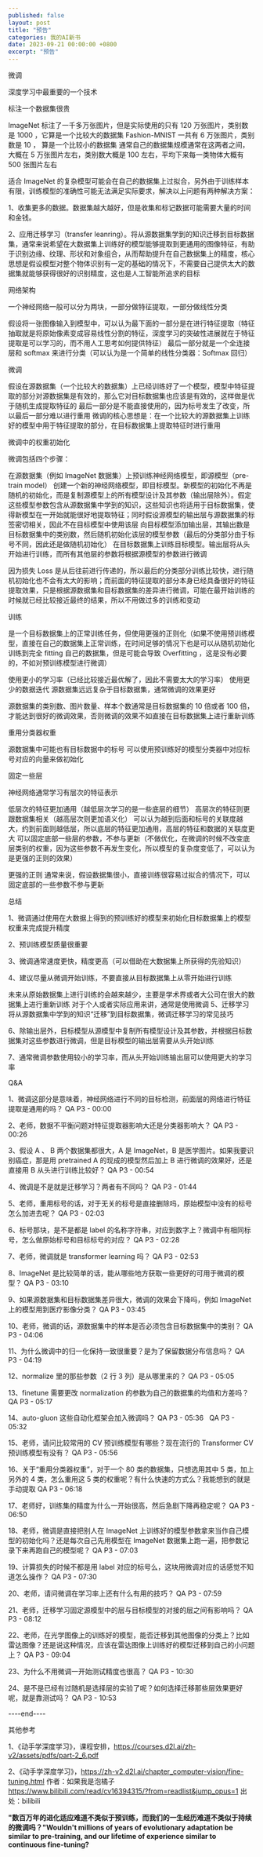 ```yaml
---
published: false
layout: post
title: "预告"
categories: 我的AI新书
date: 2023-09-21 00:00:00 +0800
excerpt: "预告"
---
```



微调



深度学习中最重要的一个技术




标注一个数据集很贵



ImageNet 标注了一千多万张图片，但是实际使用的只有 120 万张图片，类别数是 1000 ，它算是一个比较大的数据集
Fashion-MNIST 一共有 6 万张图片，类别数是 10 ， 算是一个比较小的数据集
通常自己的数据集规模通常在这两者之间，大概在 5 万张图片左右，类别数大概是 100 左右，平均下来每一类物体大概有 500 张图片左右


适合 ImageNet 的复杂模型可能会在自己的数据集上过拟合，另外由于训练样本有限，训练模型的准确性可能无法满足实际要求，解决以上问题有两种解决方案：

1、收集更多的数据。数据集越大越好，但是收集和标记数据可能需要大量的时间和金钱。

2、应用迁移学习（transfer leanring）。将从源数据集学到的知识迁移到目标数据集，通常来说希望在大数据集上训练好的模型能够提取到更通用的图像特征，有助于识别边缘、纹理、形状和对象组合，从而帮助提升在自己数据集上的精度，核心思想是假设模型对整个物体识别有一定的基础的情况下，不需要自己提供太大的数据集就能够获得很好的识别精度，这也是人工智能所追求的目标









网络架构



一个神经网络一般可以分为两块，一部分做特征提取，一部分做线性分类

假设将一张图像输入到模型中，可以认为最下面的一部分是在进行特征提取（特征抽取就是将原始像素变成容易线性分割的特征，深度学习的突破性进展就在于特征提取是可以学习的，而不用人工思考如何提供特征）
最后一部分就是一个全连接层和 softmax 来进行分类（可以认为是一个简单的线性分类器：Softmax 回归）









微调




假设在源数据集（一个比较大的数据集）上已经训练好了一个模型，模型中特征提取的部分对源数据集是有效的，那么它对目标数据集也应该是有效的，这样做是优于随机生成提取特征的
最后一部分是不能直接使用的，因为标号发生了改变，所以最后一部分难以进行重用
微调的核心思想是：在一个比较大的源数据集上训练好的模型中用于特征提取的部分，在目标数据集上提取特征时进行重用








微调中的权重初始化






微调包括四个步骤：

在源数据集（例如 ImageNet 数据集）上预训练神经网络模型，即源模型（pre-train model）
创建一个新的神经网络模型，即目标模型。新模型的初始化不再是随机的初始化，而是复制源模型上的所有模型设计及其参数（输出层除外）。假定这些模型参数包含从源数据集中学到的知识，这些知识也将适用于目标数据集，使得新模型在一开始就能很好地提取特征；同时假设源模型的输出层与源数据集的标签密切相关，因此不在目标模型中使用该层
向目标模型添加输出层，其输出数是目标数据集中的类别数，然后随机初始化该层的模型参数（最后的分类部分由于标号不同，因此还是做随机初始化）
在目标数据集上训练目标模型。输出层将从头开始进行训练，而所有其他层的参数将根据源模型的参数进行微调


因为损失 Loss 是从后往前进行传递的，所以最后的分类部分训练比较快，进行随机初始化也不会有太大的影响；而前面的特征提取的部分本身已经具备很好的特征提取效果，只是根据源数据集和目标数据集的差异进行微调，可能在最开始训练的时候就已经比较接近最终的结果，所以不用做过多的训练和变动








训练



是一个目标数据集上的正常训练任务，但使用更强的正则化（如果不使用预训练模型，直接在自己的数据集上正常训练，在时间足够的情况下也是可以从随机初始化训练到完全 fitting 自己的数据集，但是可能会导致 Overfitting ，这是没有必要的，不如对预训练模型进行微调）

使用更小的学习率（已经比较接近最优解了，因此不需要太大的学习率）
使用更少的数据迭代
源数据集远远复杂于目标数据集，通常微调的效果更好

源数据集的类别数、图片数量、样本个数通常是目标数据集的 10 倍或者 100 倍，才能达到很好的微调效果，否则微调的效果不如直接在目标数据集上进行重新训练








重用分类器权重



源数据集中可能也有目标数据中的标号
可以使用预训练好的模型分类器中对应标号对应的向量来做初始化








固定一些层




神经网络通常学习有层次的特征表示

低层次的特征更加通用（越低层次学习的是一些底层的细节）
高层次的特征则更跟数据集相关（越高层次则更加语义化）
可以认为越到后面和标号的关联度越大，约到前面则越低层，所以底层的特征更加通用，高层的特征和数据的关联度更大
可以固定底部一些层的参数，不参与更新（不做优化，在微调的时候不改变底层类别的权重，因为这些参数不再发生变化，所以模型的复杂度变低了，可以认为是更强的正则的效果）

更强的正则
通常来说，假设数据集很小，直接训练很容易过拟合的情况下，可以固定底部的一些参数不参与更新









总结



1、微调通过使用在大数据上得到的预训练好的模型来初始化目标数据集上的模型权重来完成提升精度

2、预训练模型质量很重要

3、微调通常速度更快，精度更高（可以借助在大数据集上所获得的先验知识）

4、建议尽量从微调开始训练，不要直接从目标数据集上从零开始进行训练

未来从原始数据集上进行训练的会越来越少，主要是学术界或者大公司在很大的数据集上进行重新训练
对于个人或者实际应用来讲，通常是使用微调
5、迁移学习将从源数据集中学到的知识“迁移”到目标数据集，微调迁移学习的常见技巧

6、除输出层外，目标模型从源模型中复制所有模型设计及其参数，并根据目标数据集对这些参数进行微调，但是目标模型的输出层需要从头开始训练

7、通常微调参数使用较小的学习率，而从头开始训练输出层可以使用更大的学习率









Q&A



1、微调这部分是意味着，神经网络进行不同的目标检测，前面层的网络进行特征提取是通用的吗？﻿
QA P3 - 00:00
﻿


2、老师，数据不平衡问题对特征提取器影响大还是分类器影响大？﻿
QA P3 - 00:26
﻿


3、假设 A 、 B 两个数据集都很大，A 是 ImageNet，B 是医学图片。如果我要识别癌症，那是用 pretrained A 的现成的模型然后加上 B 进行微调的效果好，还是直接用 B 从头进行训练比较好？﻿
QA P3 - 00:54
﻿


4、微调是不是就是迁移学习？两者有不同吗？﻿
QA P3 - 01:44
﻿


5、老师，重用标号的话，对于无关的标号是直接删除吗，原始模型中没有的标号怎么加进去呢？﻿
QA P3 - 02:03
﻿


6、标号那块，是不是都是 label 的名称字符串，对应到数字上？微调中有相同标号，怎么做原始标号和目标标号的对应？﻿
QA P3 - 02:28
﻿


7、老师，微调就是 transformer learning 吗？﻿
QA P3 - 02:53
﻿


8、ImageNet 是比较简单的话，能从哪些地方获取一些更好的可用于微调的模型？﻿
QA P3 - 03:10
﻿


9、如果源数据集和目标数据集差异很大，微调的效果会下降吗，例如 ImageNet 上的模型用到医疗影像分类？﻿
QA P3 - 03:45
﻿


10、老师，微调的话，源数据集中的样本是否必须包含目标数据集中的类别？﻿
QA P3 - 04:06
﻿


11、为什么微调中的归一化保持一致很重要？是为了保留数据分布信息吗？﻿
QA P3 - 04:19
﻿


12、normalize 里的那些参数（2 行 3 列）是从哪里来的？﻿
QA P3 - 05:05
﻿


13、finetune 需要更改 normalization 的参数为自己的数据集的均值和方差吗？﻿
QA P3 - 05:17
﻿


14、auto-gluon 这些自动化框架会加入微调吗？﻿
QA P3 - 05:36
﻿
﻿
QA P3 - 05:32
﻿

15、老师，请问比较常用的 CV 预训练模型有哪些？现在流行的 Transformer CV 预训练模型有没有？﻿
QA P3 - 05:56
﻿


16、关于“重用分类器权重”，对于一个 80 类的数据集，只想选用其中 5 类，加上另外的 4 类，怎么重用这 5 类的权重呢？有什么快速的方式么？我能想到的就是手动提取﻿
QA P3 - 06:18
﻿


17、老师好，训练集的精度为什么一开始很高，然后急剧下降再稳定呢？﻿
QA P3 - 06:50
﻿


18、老师，微调是直接把别人在 ImageNet 上训练好的模型参数拿来当作自己模型的初始化吗？还是每次自己先用模型在 ImageNet 数据集上跑一遍，把参数记录下来再跑自己的模型呢？﻿
QA P3 - 07:03
﻿


19、计算损失的时候不都是用 label 对应的标号么，这块用微调对应的话感觉不知道怎么操作？﻿
QA P3 - 07:30
﻿


20、老师，请问微调在学习率上还有什么有用的技巧？﻿
QA P3 - 07:59
﻿


21、老师，迁移学习固定源模型中的层与目标模型的对接的层之间有影响吗？﻿
QA P3 - 08:12
﻿


22、老师，在光学图像上的训练好的模型，能否迁移到其他图像的分类上？比如雷达图像？还是说这种情况，应该在雷达图像上训练好的模型迁移到自己的小问题上？﻿
QA P3 - 09:04
﻿


23、为什么不用微调一开始测试精度也很高？﻿
QA P3 - 10:30
﻿


24、是不是已经有过随机是选择层的实验了呢？如何选择迁移那些层效果更好呢，就是靠测试吗？﻿
QA P3 - 10:53
﻿








----end----

其他参考

1、《动手学深度学习》，课程安排，https://courses.d2l.ai/zh-v2/assets/pdfs/part-2_6.pdf

2、《动手学深度学习》，https://zh-v2.d2l.ai/chapter_computer-vision/fine-tuning.html 作者：如果我是泡橘子 https://www.bilibili.com/read/cv16394315/?from=readlist&jump_opus=1 出处：bilibili




**"数百万年的进化适应难道不类似于预训练，而我们的一生经历难道不类似于持续的微调吗？"Wouldn't millions of years of evolutionary adaptation be similar to pre-training, and our lifetime of experience similar to continuous fine-tuning?**